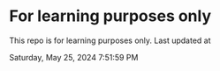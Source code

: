 # For learning purposes only
This repo is for learning purposes only.
Last updated at

Saturday, May 25, 2024 7:51:59 PM

